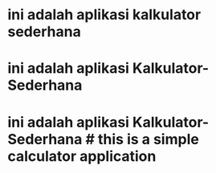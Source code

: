 # ini adalah aplikasi kalkulator sederhana
# ini adalah aplikasi Kalkulator-Sederhana  
# ini adalah aplikasi Kalkulator-Sederhana # this is a simple calculator application

